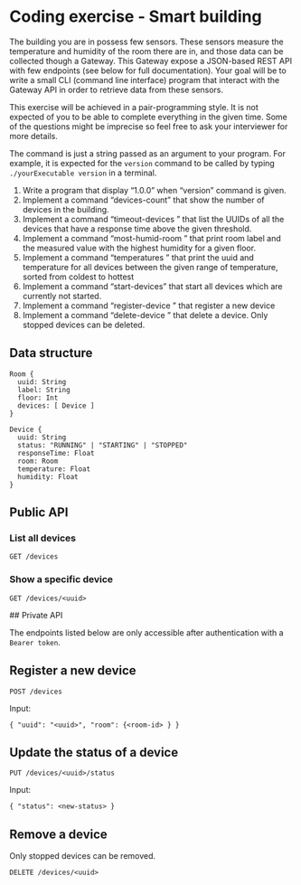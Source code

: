# Coding exercise - Smart building

The building you are in possess few sensors. These sensors measure the temperature and humidity of the room there are in, and those data can be collected though a Gateway. This Gateway expose a JSON-based REST API with few endpoints (see below for full documentation). Your goal will be to write a small CLI (command line interface) program that interact with the Gateway API in order to retrieve data from these sensors.

This exercise will be achieved in a pair-programming style. It is not expected of you to be able to complete everything in the given time. Some of the questions might be imprecise so feel free to ask your interviewer for more details.

The command is just a string passed as an argument to your program. For example, it is expected for the `version` command to be called by typing `./yourExecutable version` in a terminal.

1.  Write a program that display “1.0.0” when “version” command is given.
2.  Implement a command “devices-count” that show the number of devices in the building.
3.  Implement a command “timeout-devices <threshold>” that list the UUIDs of all the devices that have a response time above the given threshold.
4.  Implement a command “most-humid-room <floor>” that print room label and the measured value with the highest humidity for a given floor.
5.  Implement a command “temperatures <temperature-min> <temperature-max>” that print the uuid and temperature for all devices between the given range of temperature, sorted from coldest to hottest
6.  Implement a command “start-devices” that start all devices which are currently not started.
7.  Implement a command “register-device <uuid> <floor>” that register a new device
8.  Implement a command “delete-device <uuid>” that delete a device. Only stopped devices can be deleted.

## Data structure

```
Room {
  uuid: String
  label: String
  floor: Int
  devices: [ Device ]
}
```

```
Device {
  uuid: String
  status: "RUNNING" | "STARTING" | "STOPPED"
  responseTime: Float
  room: Room
  temperature: Float
  humidity: Float
}
```

## Public API

### List all devices

```
GET /devices
```

### Show a specific device

```
GET /devices/<uuid>
```

## Private API

The endpoints listed below are only accessible after authentication with a `Bearer token`.

## Register a new device

```
POST /devices
```
Input:
```
{ "uuid": "<uuid>", "room": {<room-id> } }
```

## Update the status of a device

```
PUT /devices/<uuid>/status
```
Input:
```
{ "status": <new-status> }
```

## Remove a device

Only stopped devices can be removed.

```
DELETE /devices/<uuid>
```

